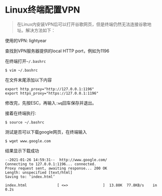 # Linux终端配置VPN

> 在Linux内安装VPN后可以打开谷歌网页，但是终端仍然无法连接谷歌地址。解决方法如下：

使用的VPN: lightyear

查找到VPN服务器提供的local HTTP port，例如为1196

在终端打开`~/.bashrc`

```
$ vim ~/.bashrc
```

在文件末尾添加以下内容

```
export http_proxy="http://127.0.0.1:1196"
export https_proxy="https://127.0.0.1:1196"
```

修改完，先按ESC，再输入`:wq`回车保存并退出。

接着在终端执行:

```
$ source ~/.bashrc
```

测试是否可以下载google网页，在终端输入

```
$ wget www.google.com
```

结果显示下载成功

```
--2021-01-26 14:59:31--  http://www.google.com/
Connecting to 127.0.0.1:1196... connected.
Proxy request sent, awaiting response... 200 OK
Length: unspecified [text/html]
Saving to: ‘index.html’

index.html              [ <=>                ]  13.80K  77.8KB/s    in 0.2s    
```